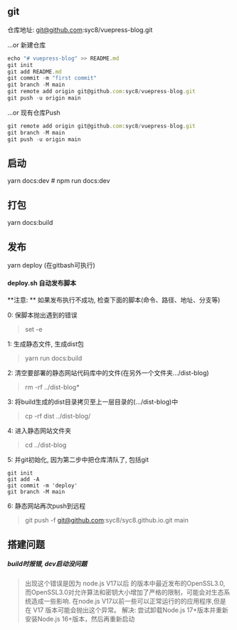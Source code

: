 ## git
仓库地址: git@github.com:syc8/vuepress-blog.git

…or 新建仓库
```js
echo "# vuepress-blog" >> README.md
git init
git add README.md
git commit -m "first commit"
git branch -M main
git remote add origin git@github.com:syc8/vuepress-blog.git
git push -u origin main
```

…or 现有仓库Push
```js
git remote add origin git@github.com:syc8/vuepress-blog.git
git branch -M main
git push -u origin main
```






## 启动
yarn docs:dev # npm run docs:dev

## 打包
yarn docs:build


## 发布
yarn deploy      (在gitbash可执行)
#### deploy.sh 自动发布脚本
**注意: ** 如果发布执行不成功, 检查下面的脚本(命令、路径、地址、分支等)

0: 保脚本抛出遇到的错误
> set -e

1: 生成静态文件, 生成dist包

> yarn run docs:build

2: 清空要部署的静态网站代码库中的文件(在另外一个文件夹.../dist-blog)
> rm -rf ../dist-blog*

3: 将build生成的dist目录拷贝至上一层目录的(.../dist-blog)中
> cp -rf dist ../dist-blog/

4: 进入静态网站文件夹
> cd ../dist-blog

5: 并git初始化, 因为第二步中把仓库清队了, 包括git
```
git init
git add -A
git commit -m 'deploy'
git branch -M main
```
6: 静态网站再次push到远程
> git push -f git@github.com:syc8/syc8.github.io.git main




## 搭建问题
##### build时报错, dev启动没问题
> 出现这个错误是因为 node.js V17以后 的版本中最近发布的OpenSSL3.0, 而OpenSSL3.0对允许算法和密钥大小增加了严格的限制，可能会对生态系统造成一些影响.
在node.js V17以前一些可以正常运行的的应用程序,但是在 V17 版本可能会抛出这个异常。
解决:  尝试卸载Node.js 17+版本并重新安装Node.js 16+版本，然后再重新启动
